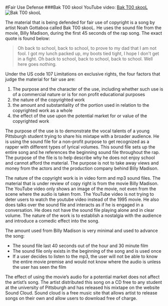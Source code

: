 #Fair Use Defense
###Bak T00 skool
YouTube video: [Bak T00 skooL](https://www.youtube.com/watch?v=YnQQM7nKh74) 
![Bak T00 skooL](http://i.imgur.com/njWbr8s.gif)

The material that is being defended for fair use of copyright is a song by artist Noah Gottaboa called Bak T00 skooL. He uses the sound file from the movie, Billy Madison, during the first 45 seconds of the rap song. The exact quote is found below:
> Oh back to school, back to school, to prove to my dad that I am not fool. I got my lunch packed up, my boots tied tight, I hope I don't get in a fight. Oh back to school, back to school, back to school. Well here goes nothing.

Under the US code 107 Limitations on exclusive rights, the four factors that judge the material for fair use are: 

1. The purpose and the character of the use, including whether such use is of a commercial nature or is for non profit educational purposes
2. the nature of the copyrighted work
3. the amount and substantiality of the portion used in relation to the copyrighted work as a whole
4. the effect of the use upon the potential market for or value of the copyrighted work

The purpose of the use is to demonstrate the vocal talents of a young Pittsburgh student trying to share his mixtape with a broader audience. He is using the sound file for a non-profit purpose to get recognized as a rapper with different types of lyrical volumes. This sound file sets up the entire song and he references the beginning sound file throughout the rap. The purpose of the file is to help describe why he does not enjoy school and cannot afford the material. The purpose is not to take away views and money from the actors and the production company behind Billy Madison. 

The nature of the copyright work is in video form and mp3 sound files. The material that is under review of copy right is from the movie Billy Madison. The YouTube video only shows an image of the movie, not even from the scene where the audio is taken from. The YouTube video is not trying to deter users to watch the youtube video instead of the 1995 movie. He also does talks over the sound file and interacts as if he is engaged in a conversation. He does not have the sound file playing alone and in clear volume. The nature of the work is to establish a nostalgia with the audience and introduce a comedic effect into the song. 

The amount used from Billy Madison is very minimal and used to advance the song:

* The sound file last 40 seconds out of the hour and 30 minute film
* The sound file only exists in the beginning of the song and is used once
* If a user decides to listen to the mp3, the user will not be able to know the entire movie premise and would not know where the audio is unless the user has seen the film

The effect of using the movie’s audio for a potential market does not affect the artist’s song. The artist distributed this song on a CD free to any student at the university of Pittsburgh and has released his mixtape on the website Sound Cloud. Sound cloud is a free music site that allows artist to release songs on their own and allow users to download free of charge. 

